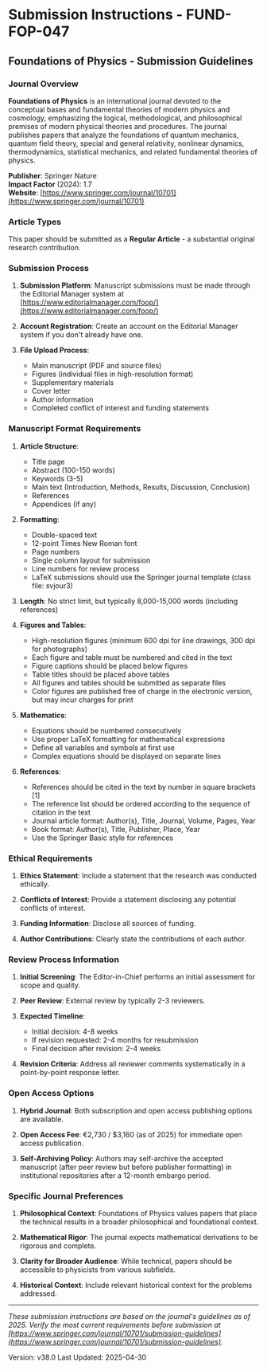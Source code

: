 # Submission Instructions - FUND-FOP-047

## Foundations of Physics - Submission Guidelines

### Journal Overview

**Foundations of Physics** is an international journal devoted to the conceptual bases and fundamental theories of modern physics and cosmology, emphasizing the logical, methodological, and philosophical premises of modern physical theories and procedures. The journal publishes papers that analyze the foundations of quantum mechanics, quantum field theory, special and general relativity, nonlinear dynamics, thermodynamics, statistical mechanics, and related fundamental theories of physics.

**Publisher**: Springer Nature  
**Impact Factor** (2024): 1.7  
**Website**: [https://www.springer.com/journal/10701](https://www.springer.com/journal/10701)

### Article Types

This paper should be submitted as a **Regular Article** - a substantial original research contribution.

### Submission Process

1. **Submission Platform**: Manuscript submissions must be made through the Editorial Manager system at [https://www.editorialmanager.com/foop/](https://www.editorialmanager.com/foop/)

2. **Account Registration**: Create an account on the Editorial Manager system if you don't already have one.

3. **File Upload Process**:
   - Main manuscript (PDF and source files)
   - Figures (individual files in high-resolution format)
   - Supplementary materials
   - Cover letter
   - Author information
   - Completed conflict of interest and funding statements

### Manuscript Format Requirements

1. **Article Structure**:
   - Title page
   - Abstract (100-150 words)
   - Keywords (3-5)
   - Main text (Introduction, Methods, Results, Discussion, Conclusion)
   - References
   - Appendices (if any)

2. **Formatting**:
   - Double-spaced text
   - 12-point Times New Roman font
   - Page numbers
   - Single column layout for submission
   - Line numbers for review process
   - LaTeX submissions should use the Springer journal template (class file: svjour3)

3. **Length**: No strict limit, but typically 8,000-15,000 words (including references)

4. **Figures and Tables**:
   - High-resolution figures (minimum 600 dpi for line drawings, 300 dpi for photographs)
   - Each figure and table must be numbered and cited in the text
   - Figure captions should be placed below figures
   - Table titles should be placed above tables
   - All figures and tables should be submitted as separate files
   - Color figures are published free of charge in the electronic version, but may incur charges for print

5. **Mathematics**:
   - Equations should be numbered consecutively
   - Use proper LaTeX formatting for mathematical expressions
   - Define all variables and symbols at first use
   - Complex equations should be displayed on separate lines

6. **References**:
   - References should be cited in the text by number in square brackets [1]
   - The reference list should be ordered according to the sequence of citation in the text
   - Journal article format: Author(s), Title, Journal, Volume, Pages, Year
   - Book format: Author(s), Title, Publisher, Place, Year
   - Use the Springer Basic style for references

### Ethical Requirements

1. **Ethics Statement**: Include a statement that the research was conducted ethically.

2. **Conflicts of Interest**: Provide a statement disclosing any potential conflicts of interest.

3. **Funding Information**: Disclose all sources of funding.

4. **Author Contributions**: Clearly state the contributions of each author.

### Review Process Information

1. **Initial Screening**: The Editor-in-Chief performs an initial assessment for scope and quality.

2. **Peer Review**: External review by typically 2-3 reviewers.

3. **Expected Timeline**:
   - Initial decision: 4-8 weeks
   - If revision requested: 2-4 months for resubmission
   - Final decision after revision: 2-4 weeks

4. **Revision Criteria**: Address all reviewer comments systematically in a point-by-point response letter.

### Open Access Options

1. **Hybrid Journal**: Both subscription and open access publishing options are available.

2. **Open Access Fee**: €2,730 / $3,160 (as of 2025) for immediate open access publication.

3. **Self-Archiving Policy**: Authors may self-archive the accepted manuscript (after peer review but before publisher formatting) in institutional repositories after a 12-month embargo period.

### Specific Journal Preferences

1. **Philosophical Context**: Foundations of Physics values papers that place the technical results in a broader philosophical and foundational context.

2. **Mathematical Rigor**: The journal expects mathematical derivations to be rigorous and complete.

3. **Clarity for Broader Audience**: While technical, papers should be accessible to physicists from various subfields.

4. **Historical Context**: Include relevant historical context for the problems addressed.

---

*These submission instructions are based on the journal's guidelines as of 2025. Verify the most current requirements before submission at [https://www.springer.com/journal/10701/submission-guidelines](https://www.springer.com/journal/10701/submission-guidelines).*

Version: v38.0
Last Updated: 2025-04-30 
